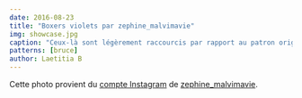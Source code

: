 ```yaml
---
date: 2016-08-23
title: "Boxers violets par zephine_malvimavie"
img: showcase.jpg
caption: "Ceux-là sont légèrement raccourcis par rapport au patron original"
patterns: [bruce]
author: Laetitia B
---
```


Cette photo provient du [compte Instagram](https://www.instagram.com/p/BJcIzihhz-b-2_3G5FtvtsnUz1ZKoqADYPAyZw0/) de [zephine_malvimavie](https://instagram.com/zephine_malvimavie).
